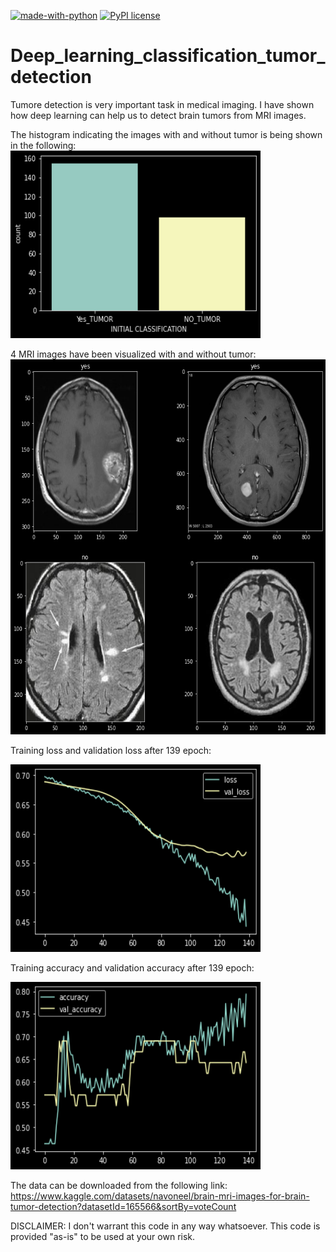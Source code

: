 [![made-with-python](https://img.shields.io/badge/Made%20with-Python-1f425f.svg)](https://www.python.org/)
[![PyPI license](https://img.shields.io/pypi/l/ansicolortags.svg)](https://pypi.python.org/pypi/ansicolortags/)


# Deep_learning_classification_tumor_detection
Tumore detection is very important task in medical imaging. I have shown how deep learning can help us to detect brain tumors from MRI images.


The histogram indicating the images with and without tumor is being shown in the following:
<img src="histo.png" width="400" height="300">

4 MRI images have been visualized with and without tumor:
<img src="MRI.png" width="800" height="600">

Training loss and validation loss after 139 epoch:

<img src="loss.png" width="400" height="300">

Training accuracy and validation accuracy after 139 epoch:

<img src="accuracy.png" width="400" height="300">






The data can be downloaded from the following link:
https://www.kaggle.com/datasets/navoneel/brain-mri-images-for-brain-tumor-detection?datasetId=165566&sortBy=voteCount

DISCLAIMER: I don't warrant this code in any way whatsoever. This code is provided "as-is" to be used at your own risk.
